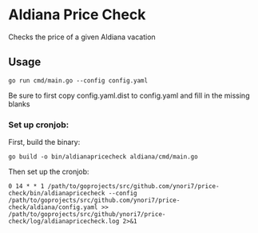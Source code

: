 # Aldiana Price Check
Checks the price of a given Aldiana vacation

## Usage
```
go run cmd/main.go --config config.yaml
```

Be sure to first copy config.yaml.dist to config.yaml and fill in the missing blanks

### Set up cronjob:

First, build the binary:
```
go build -o bin/aldianapricecheck aldiana/cmd/main.go
```

Then set up the cronjob:

```
0 14 * * 1 /path/to/goprojects/src/github.com/ynori7/price-check/bin/aldianapricecheck --config /path/to/goprojects/src/github.com/ynori7/price-check/aldiana/config.yaml >> /path/to/goprojects/src/github/ynori7/price-check/log/aldianapricecheck.log 2>&1
```